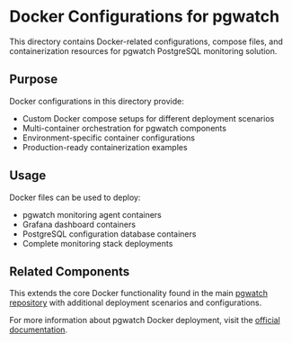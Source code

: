 # Docker Configurations for pgwatch

This directory contains Docker-related configurations, compose files, and containerization resources for pgwatch PostgreSQL monitoring solution.

## Purpose

Docker configurations in this directory provide:

- Custom Docker compose setups for different deployment scenarios
- Multi-container orchestration for pgwatch components
- Environment-specific container configurations
- Production-ready containerization examples

## Usage

Docker files can be used to deploy:

- pgwatch monitoring agent containers
- Grafana dashboard containers
- PostgreSQL configuration database containers
- Complete monitoring stack deployments

## Related Components

This extends the core Docker functionality found in the main [pgwatch repository](https://github.com/cybertec-postgresql/pgwatch) with additional deployment scenarios and configurations.

For more information about pgwatch Docker deployment, visit the [official documentation](https://pgwat.ch/latest/).
